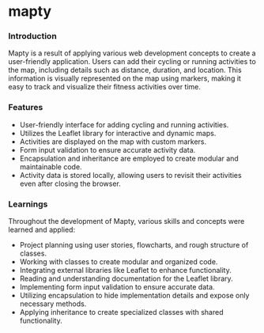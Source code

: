 # mapty
<h3>Introduction</h3>
<p>Mapty is a result of applying various web development concepts to create a user-friendly application. Users can add their cycling or running activities to the map, including details such as distance, duration, and location. This information is visually represented on the map using markers, making it easy to track and visualize their fitness activities over time.</p>
<h3>Features</h3>
<ul>
  <li>User-friendly interface for adding cycling and running activities.</li>
  <li>Utilizes the Leaflet library for interactive and dynamic maps.</li>
  <li>Activities are displayed on the map with custom markers.</li>
  <li>Form input validation to ensure accurate activity data.</li>
  <li>Encapsulation and inheritance are employed to create modular and maintainable code.</li>
  <li>Activity data is stored locally, allowing users to revisit their activities even after closing the browser.</li>
</ul>
<h3>Learnings</h3>
<p>Throughout the development of Mapty, various skills and concepts were learned and applied:</p>
<ul>
  <li>Project planning using user stories, flowcharts, and rough structure of classes.</li>
  <li>Working with classes to create modular and organized code.</li>
  <li>Integrating external libraries like Leaflet to enhance functionality.</li>
  <li>Reading and understanding documentation for the Leaflet library.</li>
  <li>Implementing form input validation to ensure accurate data.</li>
  <li>Utilizing encapsulation to hide implementation details and expose only necessary methods.</li>
  <li>Applying inheritance to create specialized classes with shared functionality.</li>
</ul>

